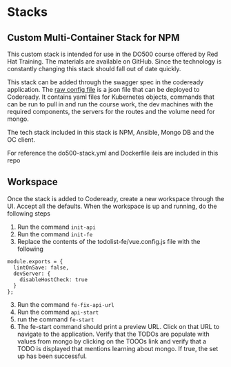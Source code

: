# Stacks

## Custom Multi-Container Stack for NPM

This custom stack is intended for use in the DO500 course offered by Red Hat Training. The materials are available on GitHub. Since the technology is constantly changing this stack should fall out of date quickly.

This stack can be added through the swagger spec in the codeready application. The [raw config file](do500-raw-config.json) is a json file that can be deployed to Codeready. It contains yaml files for Kubernetes objects, commands that can be run to pull in and run the course work, the dev machines with the required components, the servers for the routes and the volume need for mongo. 

The tech stack included in this stack is NPM, Ansible, Mongo DB and the OC client. 

For reference the do500-stack.yml and Dockerfile ileis are included in this repo

## Workspace

Once the stack is added to Codeready, create a new workspace through the UI. Accept all the defaults. When the workspace is up and running, do the following steps

1. Run the command `init-api`
2. Run the command `init-fe`
3. Replace the contents of the todolist-fe/vue.config.js file with the following

```
module.exports = {
  lintOnSave: false,
  devServer: {
    disableHostCheck: true
  }
};
```
3. Run the command `fe-fix-api-url`
4. Run the command `api-start`
5. run the command `fe-start` 
6. The fe-start command should print a preview URL. Click on that URL to navigate to the application. Verify that the TODOs are populate with values from mongo by clicking on the TOOOs link and verify that a TODO is displayed that mentions learning about mongo. If true, the set up has been successful.
